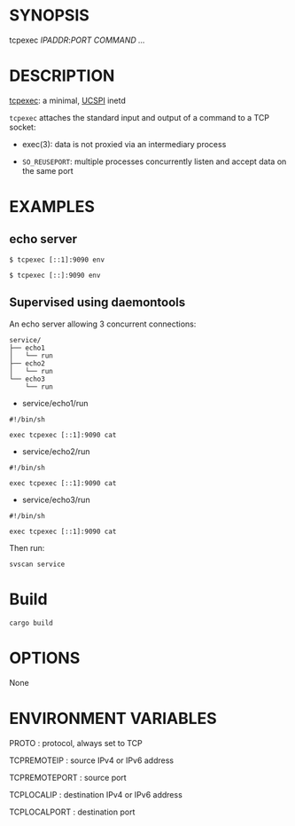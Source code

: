 # SYNOPSIS

tcpexec *IPADDR*:*PORT* *COMMAND* *...*

# DESCRIPTION

[tcpexec](https://github.com/msantos/tcpexec): a minimal,
[UCSPI](https://jdebp.uk/FGA/UCSPI.html) inetd

`tcpexec` attaches the standard input and output of a command to a
TCP socket:

* exec(3): data is not proxied via an intermediary process

* `SO_REUSEPORT`: multiple processes concurrently listen and accept data
  on the same port

# EXAMPLES

## echo server

```
$ tcpexec [::1]:9090 env

$ tcpexec [::]:9090 env
```

## Supervised using daemontools

An echo server allowing 3 concurrent connections:

    service/
    ├── echo1
    │   └── run
    ├── echo2
    │   └── run
    └── echo3
        └── run

*  service/echo1/run

```
#!/bin/sh

exec tcpexec [::1]:9090 cat
```

* service/echo2/run

```
#!/bin/sh

exec tcpexec [::1]:9090 cat
```

* service/echo3/run

```
#!/bin/sh

exec tcpexec [::1]:9090 cat
```

Then run:

    svscan service

# Build

    cargo build

# OPTIONS

None

# ENVIRONMENT VARIABLES

PROTO
: protocol, always set to TCP

TCPREMOTEIP
: source IPv4 or IPv6 address

TCPREMOTEPORT
: source port

TCPLOCALIP
: destination IPv4 or IPv6 address

TCPLOCALPORT
: destination port
